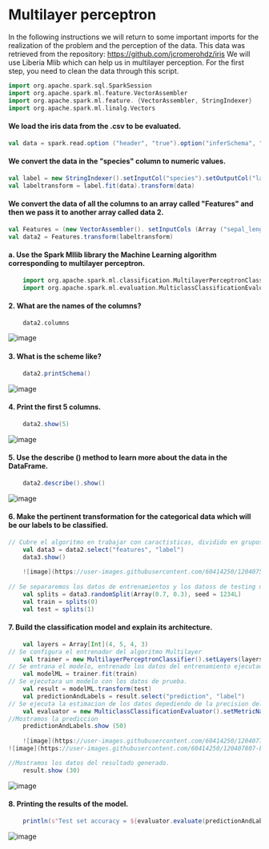 # Multilayer perceptron

In the following instructions we will return to some important imports for the realization of the problem and the perception of the data.
This data was retrieved from the repository: https://github.com/jcromerohdz/iris
We will use Liberia Mlib which can help us in multilayer perception.
For the first step, you need to clean the data through this script.

```scala
import org.apache.spark.sql.SparkSession
import org.apache.spark.ml.feature.VectorAssembler
import org.apache.spark.ml.feature. {VectorAssembler, StringIndexer}
import org.apache.spark.ml.linalg.Vectors
```

#### We load the iris data from the .csv to be evaluated.
```scala
val data = spark.read.option ("header", "true").option("inferSchema", "true").format ("csv").load("C:/Repositorios/Big_Data/Unit_2/Evaluation/iris.csv")
```

#### We convert the data in the "species" column to numeric values.
```scala
val label = new StringIndexer().setInputCol("species").setOutputCol("label")
val labeltransform = label.fit(data).transform(data)
```

#### We convert the data of all the columns to an array called "Features" and then we pass it to another array called data 2.
```scala
val Features = (new VectorAssembler(). setInputCols (Array ("sepal_length", "sepal_width", "petal_length", "petal_width")).setOutputCol("features"))
val data2 = Features.transform(labeltransform)
```

#### a. Use the Spark Mllib library the Machine Learning algorithm corresponding to multilayer perceptron.
```scala
    import org.apache.spark.ml.classification.MultilayerPerceptronClassifier
    import org.apache.spark.ml.evaluation.MulticlassClassificationEvaluator
```
#### 2. What are the names of the columns?
```scala
    data2.columns
```

![image](https://user-images.githubusercontent.com/60414250/120407438-023f8400-c302-11eb-8a06-840a99af86c1.png)


#### 3. What is the scheme like?
```scala
    data2.printSchema()
```

![image](https://user-images.githubusercontent.com/60414250/120407471-11becd00-c302-11eb-95c7-bb0f2771f7e8.png)


#### 4. Print the first 5 columns.
```scala
    data2.show(5)
```

![image](https://user-images.githubusercontent.com/60414250/120407502-200ce900-c302-11eb-83a2-9b5f5ed86f02.png)


#### 5. Use the describe () method to learn more about the data in the DataFrame.
```scala
    data2.describe().show()
```

![image](https://user-images.githubusercontent.com/60414250/120407550-387d0380-c302-11eb-8813-eedcaebdcf1e.png)


#### 6. Make the pertinent transformation for the categorical data which will be our labels to be classified.
```scala
// Cubre el algoritmo en trabajar con caractisticas, dividido en grupos de datos.
    val data3 = data2.select("features", "label")
    data3.show()
    
    ![image](https://user-images.githubusercontent.com/60414250/120407584-4fbbf100-c302-11eb-962c-ba850f2768ba.png)
    
// Se separaremos los datos de entrenamientos y los datoss de testing usando los datos indexados dentro de la siguente linea.
    val splits = data3.randomSplit(Array(0.7, 0.3), seed = 1234L)
    val train = splits(0)
    val test = splits(1)
```

#### 7. Build the classification model and explain its architecture.
```scala
    val layers = Array[Int](4, 5, 4, 3)
// Se configura el entrenador del algoritmo Multilayer
    val trainer = new MultilayerPerceptronClassifier().setLayers(layers).setBlockSize(128).setSeed(1234L).setMaxIter(100)
// Se entrana el modelo, entrenado los datos del entrenamiento ejecutado con anterioridad
    val modelML = trainer.fit(train)
// Se ejecutara un modelo con los datos de prueba.
    val result = modelML.transform(test)
    val predictionAndLabels = result.select("prediction", "label")
// Se ejecuta la estimacion de los datos depediendo de la precision del modelo resultante.
    val evaluator = new MulticlassClassificationEvaluator().setMetricName("accuracy")
//Mostramos la prediccion
    predictionAndLabels.show (50)
    
    ![image](https://user-images.githubusercontent.com/60414250/120407729-94e02300-c302-11eb-9d12-ccb7aaef9e73.png)
![image](https://user-images.githubusercontent.com/60414250/120407807-b8a36900-c302-11eb-9c29-f3f688d1edf7.png)

//Mostramos los datos del resultado generado. 
    result.show (30)
```

![image](https://user-images.githubusercontent.com/60414250/120407880-ceb12980-c302-11eb-8e0b-0f2836c19cf0.png)

#### 8. Printing the results of the model.
```scala
    println(s"Test set accuracy = ${evaluator.evaluate(predictionAndLabels)}")
```

![image](https://user-images.githubusercontent.com/60414250/120407921-dffa3600-c302-11eb-8963-580414a98d9a.png)
